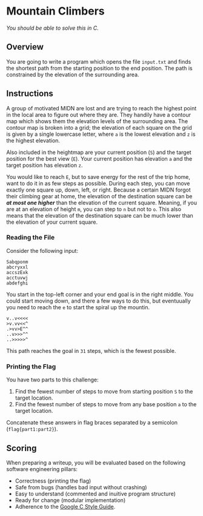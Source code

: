 # Mountain Climbers

*You should be able to solve this in C.*

## Overview
You are going to write a program which opens the file `input.txt` and finds the shortest path from the starting position to the end position.  The path is constrained by the elevation of the surrounding area.

## Instructions
A group of motivated MIDN are lost and are trying to reach the highest point in the local area to figure out where they are.  They handily have a contour map which shows them the elevation levels of the surrounding area.  The contour map is broken into a grid; the elevation of each square on the grid is given by a single lowercase letter, where `a` is the lowest elevation and `z` is the highest elevation.

Also included in the heightmap are your current position (`S`) and the target position for the best view (`E`).  Your current position has elevation `a` and the target position has elevation `z`.

You would like to reach `E`, but to save energy for the rest of the trip home, want to do it in as few steps as possible.  During each step, you can move exactly one square up, down, left, or right.  Because a certain MIDN forgot their climbing gear at home, the elevation of the destination square can be ***at most one higher*** than the elevation of the current square.  Meaning, if you are at an elevation of height `m`, you can step to `n` but not to `o`.  This also means that the elevation of the destination square can be much lower than the elevation of your current square.

### Reading the File
Consider the following input:
```
Sabqponm
abcryxxl
accszExk
acctuvwj
abdefghi
```

You start in the top-left corner and your end goal is in the right middle.  You could start moving down, and there a few ways to do this, but eventuually you need to reach the `e` to start the spiral up the mountin. 
```
v..v<<<<
>v.vv<<^
.>vv>E^^
..v>>>^^
..>>>>>^
```

This path reaches the goal in `31` steps, which is the fewest possible.

### Printing the Flag
You have two parts to this challenge:
1. Find the fewest number of steps to move from starting position `S` to the target location.
2. Find the fewest number of steps to move from any base position `a` to the target location.

Concatenate these answers in flag braces separated by a semicolon (`flag{part1:part2}`).

## Scoring 
When preparing a writeup, you will be evaluated based on the following software engineering pillars:
* Correctness (printing the flag)
* Safe from bugs (handles bad input without crashing)
* Easy to understand (commented and inuitive program structure)
* Ready for change (modular implementation)
* Adherence to the [Google C Style Guide](https://google.github.io/styleguide/cppguide.html).
